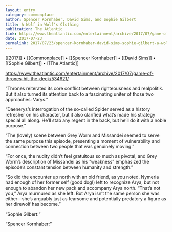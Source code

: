 ```yaml
---
layout: entry
category: commonplace
author: Spencer Kornhaber, David Sims, and Sophie Gilbert
title: A Wolf in Wolf's Clothing
publication: The Atlantic
link: https://www.theatlantic.com/entertainment/archive/2017/07/game-of-thrones-hit-the-deck/534621/
date: 2017-07-23
permalink: 2017/07/23/spencer-kornhaber-david-sims-sophie-gilbert-a-wolf-in-wolfs-clothing
---
```


[[2017]] • [[Commonplace]] • [[Spencer Kornhaber]] • [[David Sims]] • [[Sophie Gilbert]] • [[The Atlantic]] 

https://www.theatlantic.com/entertainment/archive/2017/07/game-of-thrones-hit-the-deck/534621/

“Thrones reiterated its core conflict between righteousness and realpolitik. But it also turned its attention back to a fascinating uniter of those two approaches: Varys.”

“Daenerys’s interrogation of the so-called Spider served as a history refresher on his character, but it also clarified what’s made his strategy special all along. He’ll stab any regent in the back, but he’ll do it with a noble purpose.”

“The (lovely) scene between Grey Worm and Missandei seemed to serve the same purpose this episode, presenting a moment of vulnerability and connection between two people that was genuinely moving.”

“For once, the nudity didn’t feel gratuitous so much as pivotal, and Grey Worm’s description of Missandei as his “weakness” emphasized the episode’s constant tension between humanity and strength.”

“So did the encounter up north with an old friend, as you noted. Nymeria had enough of her former self (good dog!) left to recognize Arya, but not enough to abandon her new pack and accompany Arya north. “That’s not you,” Arya murmured as she left. But Arya isn’t the same person she was either—she’s arguably just as fearsome and potentially predatory a figure as her direwolf has become.”

“Sophie Gilbert:”

“Spencer Kornhaber:”

